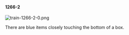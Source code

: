 #### 1266-2
![train-1266-2-0.png](https://github.com/lil-lab/nlvr/raw/master/nlvr/train/images/9/train-1266-2-0.png "train-1266-2-0.png")

There are blue items closely touching the bottom of a box.